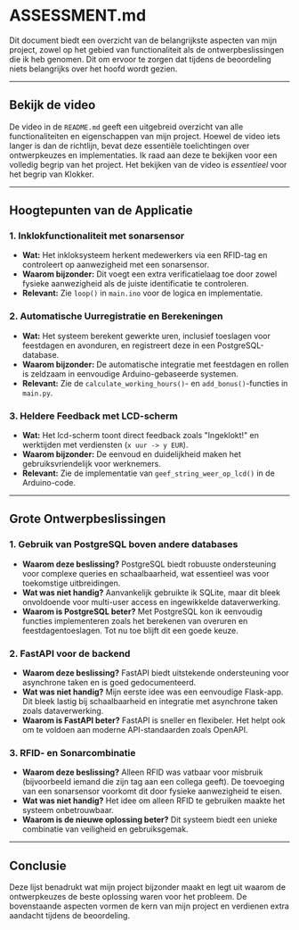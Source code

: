 # ASSESSMENT.md

Dit document biedt een overzicht van de belangrijkste aspecten van mijn project, zowel op het gebied van functionaliteit als de ontwerpbeslissingen die ik heb genomen. Dit om ervoor te zorgen dat tijdens de beoordeling niets belangrijks over het hoofd wordt gezien.

---

## **Bekijk de video**
De video in de `README.md` geeft een uitgebreid overzicht van alle functionaliteiten en eigenschappen van mijn project. Hoewel de video iets langer is dan de richtlijn, bevat deze essentiële toelichtingen over ontwerpkeuzes en implementaties. Ik raad aan deze te bekijken voor een volledig begrip van het project. Het bekijken van de video is *_essentieel_* voor het begrip van Klokker. 

---

## Hoogtepunten van de Applicatie

### 1. **Inklokfunctionaliteit met sonarsensor**
- **Wat:** Het inkloksysteem herkent medewerkers via een RFID-tag en controleert op aanwezigheid met een sonarsensor. 
- **Waarom bijzonder:** Dit voegt een extra verificatielaag toe door zowel fysieke aanwezigheid als de juiste identificatie te controleren.
- **Relevant:** Zie `loop()` in `main.ino` voor de logica en implementatie.

### 2. **Automatische Uurregistratie en Berekeningen**
- **Wat:** Het systeem berekent gewerkte uren, inclusief toeslagen voor feestdagen en avonduren, en registreert deze in een PostgreSQL-database.
- **Waarom bijzonder:** De automatische integratie met feestdagen en rollen is zeldzaam in eenvoudige Arduino-gebaseerde systemen.
- **Relevant:** Zie de `calculate_working_hours()`- en `add_bonus()`-functies in `main.py`.

### 3. **Heldere Feedback met LCD-scherm**
- **Wat:** Het lcd-scherm toont direct feedback zoals "Ingeklokt!" en werktijden met verdiensten (`x uur -> y EUR`).
- **Waarom bijzonder:** De eenvoud en duidelijkheid maken het gebruiksvriendelijk voor werknemers.
- **Relevant:** Zie de implementatie van `geef_string_weer_op_lcd()` in de Arduino-code.

---

## Grote Ontwerpbeslissingen

### 1. **Gebruik van PostgreSQL boven andere databases**
- **Waarom deze beslissing?** PostgreSQL biedt robuuste ondersteuning voor complexe queries en schaalbaarheid, wat essentieel was voor toekomstige uitbreidingen.
- **Wat was niet handig?** Aanvankelijk gebruikte ik SQLite, maar dit bleek onvoldoende voor multi-user access en ingewikkelde dataverwerking.
- **Waarom is PostgreSQL beter?** Met PostgreSQL kon ik eenvoudig functies implementeren zoals het berekenen van overuren en feestdagentoeslagen. Tot nu toe blijft dit een goede keuze.

### 2. **FastAPI voor de backend**
- **Waarom deze beslissing?** FastAPI biedt uitstekende ondersteuning voor asynchrone taken en is goed gedocumenteerd.
- **Wat was niet handig?** Mijn eerste idee was een eenvoudige Flask-app. Dit bleek lastig bij schaalbaarheid en integratie met asynchrone taken zoals dataverwerking.
- **Waarom is FastAPI beter?** FastAPI is sneller en flexibeler. Het helpt ook om te voldoen aan moderne API-standaarden zoals OpenAPI.

### 3. **RFID- en Sonarcombinatie**
- **Waarom deze beslissing?** Alleen RFID was vatbaar voor misbruik (bijvoorbeeld iemand die zijn tag aan een collega geeft). De toevoeging van een sonarsensor voorkomt dit door fysieke aanwezigheid te eisen.
- **Wat was niet handig?** Het idee om alleen RFID te gebruiken maakte het systeem onbetrouwbaar.
- **Waarom is de nieuwe oplossing beter?** Dit systeem biedt een unieke combinatie van veiligheid en gebruiksgemak.

---

## Conclusie
Deze lijst benadrukt wat mijn project bijzonder maakt en legt uit waarom de ontwerpkeuzes de beste oplossing waren voor het probleem. De bovenstaande aspecten vormen de kern van mijn project en verdienen extra aandacht tijdens de beoordeling.
